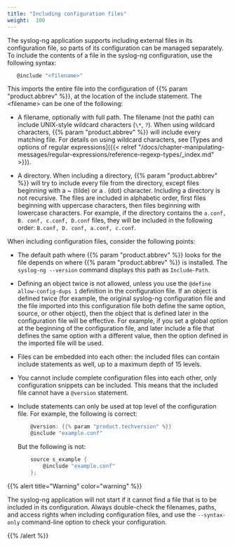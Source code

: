 ```yaml
---
title: "Including configuration files"
weight:  100
---
```

<!-- DISCLAIMER: This file is based on the syslog-ng Open Source Edition documentation https://github.com/balabit/syslog-ng-ose-guides/commit/2f4a52ee61d1ea9ad27cb4f3168b95408fddfdf2 and is used under the terms of The syslog-ng Open Source Edition Documentation License. The file has been modified by Axoflow. -->

The syslog-ng application supports including external files in its configuration file, so parts of its configuration can be managed separately. To include the contents of a file in the syslog-ng configuration, use the following syntax:

```c
   @include "<filename>"

```

This imports the entire file into the configuration of {{% param "product.abbrev" %}}, at the location of the include statement. The \<filename\> can be one of the following:

  - A filename, optionally with full path. The filename (not the path) can include UNIX-style wildcard characters (`\*`, `?`). When using wildcard characters, {{% param "product.abbrev" %}} will include every matching file. For details on using wildcard characters, see [Types and options of regular expressions]({{< relref "/docs/chapter-manipulating-messages/regular-expressions/reference-regexp-types/_index.md" >}}).

  - A directory. When including a directory, {{% param "product.abbrev" %}} will try to include every file from the directory, except files beginning with a \~ (tilde) or a . (dot) character. Including a directory is not recursive. The files are included in alphabetic order, first files beginning with uppercase characters, then files beginning with lowercase characters. For example, if the directory contains the `a.conf, B. conf, c.conf, D.conf` files, they will be included in the following order: `B.conf, D. conf, a.conf, c.conf`.

When including configuration files, consider the following points:

  - The default path where {{% param "product.abbrev" %}} looks for the file depends on where {{% param "product.abbrev" %}} is installed. The `syslog-ng --version` command displays this path as `Include-Path`.

  - Defining an object twice is not allowed, unless you use the `@define allow-config-dups 1` definition in the configuration file. If an object is defined twice (for example, the original syslog-ng configuration file and the file imported into this configuration file both define the same option, source, or other object), then the object that is defined later in the configuration file will be effective. For example, if you set a global option at the beginning of the configuration file, and later include a file that defines the same option with a different value, then the option defined in the imported file will be used.

  - Files can be embedded into each other: the included files can contain include statements as well, up to a maximum depth of 15 levels.

  - You cannot include complete configuration files into each other, only configuration snippets can be included. This means that the included file cannot have a `@version` statement.

  - Include statements can only be used at top level of the configuration file. For example, the following is correct:
    
    ```c
        @version: {{% param "product.techversion" %}}
        @include "example.conf"
    
    ```
    
    But the following is not:
    
    ```c
        source s_example {
            @include "example.conf"
        };
    ```

{{% alert title="Warning" color="warning" %}}

The syslog-ng application will not start if it cannot find a file that is to be included in its configuration. Always double-check the filenames, paths, and access rights when including configuration files, and use the `--syntax-only` command-line option to check your configuration.

{{% /alert %}}
